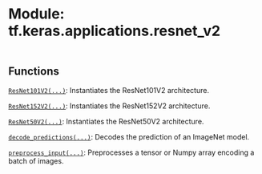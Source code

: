 <div itemscope itemtype="http://developers.google.com/ReferenceObject">
<meta itemprop="name" content="tf.keras.applications.resnet_v2" />
<meta itemprop="path" content="Stable" />
</div>

# Module: tf.keras.applications.resnet_v2

<!-- Insert buttons and diff -->

<table class="tfo-notebook-buttons tfo-api nocontent" align="left">

</table>







## Functions

[`ResNet101V2(...)`](../../../tf/keras/applications/resnet_v2/ResNet101V2.md): Instantiates the ResNet101V2 architecture.

[`ResNet152V2(...)`](../../../tf/keras/applications/resnet_v2/ResNet152V2.md): Instantiates the ResNet152V2 architecture.

[`ResNet50V2(...)`](../../../tf/keras/applications/resnet_v2/ResNet50V2.md): Instantiates the ResNet50V2 architecture.

[`decode_predictions(...)`](../../../tf/keras/applications/resnet_v2/decode_predictions.md): Decodes the prediction of an ImageNet model.

[`preprocess_input(...)`](../../../tf/keras/applications/resnet_v2/preprocess_input.md): Preprocesses a tensor or Numpy array encoding a batch of images.

